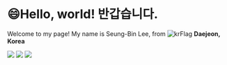 # 😄Hello, world! 반갑습니다.


Welcome to my page!
My name is Seung-Bin Lee, from ![krFlag](https://github.com/Jae-hoDo/Jae-hoDo/assets/132924223/41410423-e49d-484a-8ced-d8e4ff16774e) **Daejeon, Korea**




<img src="https://img.shields.io/badge/Java-E11F21?style=flat-square&logo=&logoColor=white"/> <img src="https://img.shields.io/badge/JavaScript-F7DF1E?style=flat-square&logo=JavaScript&logoColor=black"/> <img src="https://img.shields.io/badge/Unity-FFFFFF?style=flat-square&logo=Unity&logoColor=black"/>
